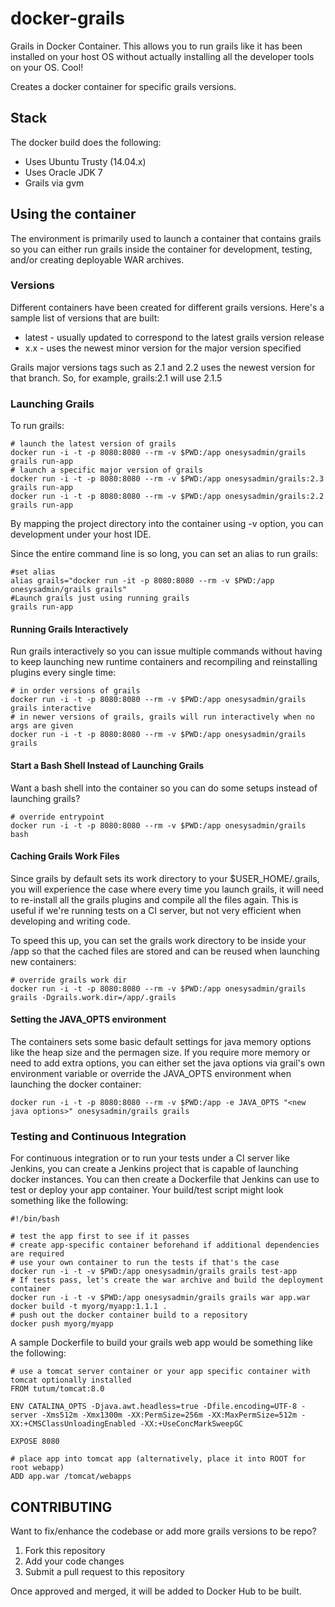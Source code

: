 docker-grails
=============

Grails in Docker Container.  This allows you to run grails like it has been installed on your host OS without actually installing all the developer tools on your OS. Cool!

Creates a docker container for specific grails versions.

## Stack

The docker build does the following:

* Uses Ubuntu Trusty (14.04.x)
* Uses Oracle JDK 7
* Grails via gvm

## Using the container

The environment is primarily used to launch a container that contains grails so you can either run grails inside the container for development, testing, and/or creating deployable WAR archives.

### Versions

Different containers have been created for different grails versions.  Here's a sample list of versions that are built:

* latest - usually updated to correspond to the latest grails version release
* x.x - uses the newest minor version for the major version specified

Grails major versions tags such as 2.1 and 2.2 uses the newest version for that branch.  So, for example, grails:2.1 will use 2.1.5

### Launching Grails

To run grails:

```
# launch the latest version of grails
docker run -i -t -p 8080:8080 --rm -v $PWD:/app onesysadmin/grails grails run-app
# launch a specific major version of grails
docker run -i -t -p 8080:8080 --rm -v $PWD:/app onesysadmin/grails:2.3 grails run-app
docker run -i -t -p 8080:8080 --rm -v $PWD:/app onesysadmin/grails:2.2 grails run-app
```

By mapping the project directory into the container using -v option, you can development under your host IDE.

Since the entire command line is so long, you can set an alias to run grails:

```
#set alias
alias grails="docker run -it -p 8080:8080 --rm -v $PWD:/app onesysadmin/grails grails"
#Launch grails just using running grails
grails run-app
```

#### Running Grails Interactively

Run grails interactively so you can issue multiple commands without having to keep launching new runtime containers and recompiling and reinstalling plugins every single time:

```
# in order versions of grails
docker run -i -t -p 8080:8080 --rm -v $PWD:/app onesysadmin/grails grails interactive
# in newer versions of grails, grails will run interactively when no args are given
docker run -i -t -p 8080:8080 --rm -v $PWD:/app onesysadmin/grails grails
```

#### Start a Bash Shell Instead of Launching Grails

Want a bash shell into the container so you can do some setups instead of launching grails?

```
# override entrypoint
docker run -i -t -p 8080:8080 --rm -v $PWD:/app onesysadmin/grails bash
```

#### Caching Grails Work Files

Since grails by default sets its work directory to your $USER_HOME/.grails, you will experience the case where every time you launch grails, it will need to re-install all the grails plugins and compile all the files again.  This is useful if we're running tests on a CI server, but not very efficient when developing and writing code.

To speed this up, you can set the grails work directory to be inside your /app so that the cached files are stored and can be reused when launching new containers:

```
# override grails work dir
docker run -i -t -p 8080:8080 --rm -v $PWD:/app onesysadmin/grails grails -Dgrails.work.dir=/app/.grails
```

#### Setting the JAVA_OPTS environment

The containers sets some basic default settings for java memory options like the heap size and the permagen size.  If you require more memory or need to add extra options, you can either set the java options via grail's own environment variable or override the JAVA_OPTS environment when launching the docker container:

```
docker run -i -t -p 8080:8080 --rm -v $PWD:/app -e JAVA_OPTS "<new java options>" onesysadmin/grails grails
```


### Testing and Continuous Integration

For continuous integration or to run your tests under a CI server like Jenkins, you can create a Jenkins project that is capable of launching docker instances.  You can then create a Dockerfile that Jenkins can use to test or deploy your app container.  Your build/test script might look something like the following:

```
#!/bin/bash

# test the app first to see if it passes
# create app-specific container beforehand if additional dependencies are required
# use your own container to run the tests if that's the case
docker run -i -t -v $PWD:/app onesysadmin/grails grails test-app
# If tests pass, let's create the war archive and build the deployment container
docker run -i -t -v $PWD:/app onesysadmin/grails grails war app.war
docker build -t myorg/myapp:1.1.1 .
# push out the docker container build to a repository
docker push myorg/myapp
```

A sample Dockerfile to build your grails web app would be something like the following:

```
# use a tomcat server container or your app specific container with tomcat optionally installed
FROM tutum/tomcat:8.0

ENV CATALINA_OPTS -Djava.awt.headless=true -Dfile.encoding=UTF-8 -server -Xms512m -Xmx1300m -XX:PermSize=256m -XX:MaxPermSize=512m -XX:+CMSClassUnloadingEnabled -XX:+UseConcMarkSweepGC

EXPOSE 8080

# place app into tomcat app (alternatively, place it into ROOT for root webapp)
ADD app.war /tomcat/webapps
```

## CONTRIBUTING

Want to fix/enhance the codebase or add more grails versions to be repo?  

1. Fork this repository
2. Add your code changes
3. Submit a pull request to this repository

Once approved and merged, it will be added to Docker Hub to be built.
